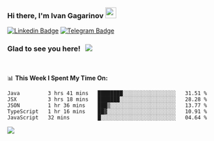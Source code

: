 ### Hi there, I'm Ivan Gagarinov <img src="https://media.giphy.com/media/hvRJCLFzcasrR4ia7z/giphy.gif" width="25px">

[![Linkedin Badge](https://img.shields.io/badge/-LinkedIn-0e76a8?style=flat-square&logo=Linkedin&logoColor=white)](https://linkedin.com/in/ivan-gagarinov-142ba3141/)
[![Telegram Badge](https://img.shields.io/badge/-Telegram-0088cc?style=flat-square&logo=Telegram&logoColor=white)](https://t.me/igagarinov)

### Glad to see you here! &nbsp; ![](https://visitor-badge.glitch.me/badge?page_id=dzencot.dzencot)

</br>

📊 **This Week I Spent My Time On:**
<!--START_SECTION:waka-->
```text
Java         3 hrs 41 mins   ████████░░░░░░░░░░░░░░░░░   31.51 % 
JSX          3 hrs 18 mins   ███████░░░░░░░░░░░░░░░░░░   28.28 % 
JSON         1 hr 36 mins    ███▒░░░░░░░░░░░░░░░░░░░░░   13.77 % 
TypeScript   1 hr 16 mins    ██▓░░░░░░░░░░░░░░░░░░░░░░   10.91 % 
JavaScript   32 mins         █░░░░░░░░░░░░░░░░░░░░░░░░   04.64 % 
```
<!--END_SECTION:waka-->

[![](https://github-readme-stats.vercel.app/api?username=dzencot&theme=gruvbox)](https://github.com/dzencot)
